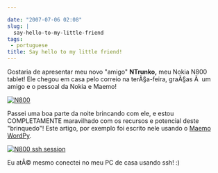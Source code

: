 ```yaml
---

date: "2007-07-06 02:08"
slug: |
  say-hello-to-my-little-friend
tags:
 - portuguese
title: Say hello to my little friend!
---
```


Gostaria de apresentar meu novo "amigo" **NTrunko,** meu Nokia N800
tablet! Ele chegou em casa pelo correio na terÃ§a-feira, graÃ§as Ã  um
amigo e o pessoal da Nokia e Maemo!

[![N800](http://farm2.static.flickr.com/1150/710313277_84f3a6d331.jpg)](http://www.flickr.com/photos/ogmaciel/710313277/)

Passei uma boa parte da noite brincando com ele, e estou COMPLETAMENTE
maravilhado com os recursos e potencial deste "brinquedo"! Este artigo,
por exemplo foi escrito nele usando o [Maemo
WordPy](http://maemo-wordpy.garage.maemo.org/).

[![N800 ssh
session](http://farm2.static.flickr.com/1382/710323446_ead79aade8.jpg)](http://www.flickr.com/photos/ogmaciel/710323446/)

Eu atÃ© mesmo conectei no meu PC de casa usando ssh! :)
